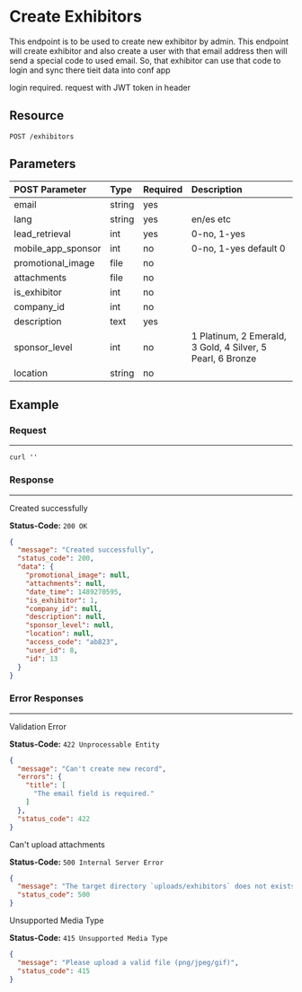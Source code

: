 # Create Exhibitors

This endpoint is to be used to create new exhibitor by admin. This endpoint will create exhibitor and also create a user with that email address then will send a special code to used email. So, that exhibitor can use that code to login and sync there tieit data into conf app

login required. request with JWT token in header
## Resource

```
POST /exhibitors
```

## Parameters

POST Parameter | Type   | Required | Description
:------------ | :----- | :------- | :----------
email         | string | yes      |
lang         | string | yes      | en/es etc
lead_retrieval| int    | yes      | 0-no, 1-yes
mobile_app_sponsor| int| no      | 0-no, 1-yes default 0
promotional_image| file | no      |
attachments   | file   | no       |
is_exhibitor  | int    | no       |
company_id    | int    | no       |
description   | text | yes       |
sponsor_level | int    | no       | 1 Platinum, 2 Emerald, 3 Gold, 4 Silver, 5 Pearl, 6 Bronze
location      | string | no       |

## Example

### Request

--------------------------------------------------------------------------------

```curl
curl ''
```

### Response

--------------------------------------------------------------------------------
Created successfully

**Status-Code:** `200 OK`

```json
{
  "message": "Created successfully",
  "status_code": 200,
  "data": {
    "promotional_image": null,
    "attachments": null,
    "date_time": 1489270595,
    "is_exhibitor": 1,
    "company_id": null,
    "description": null,
    "sponsor_level": null,
    "location": null,
    "access_code": "ab823",
    "user_id": 8,
    "id": 13
  }
}
```

### Error Responses

--------------------------------------------------------------------------------
Validation Error

**Status-Code:** `422 Unprocessable Entity`

```json
{
  "message": "Can't create new record",
  "errors": {
    "title": [
      "The email field is required."
    ]
  },
  "status_code": 422
}
```

Can't upload attachments

**Status-Code:** `500 Internal Server Error`

```json
{
  "message": "The target directory `uploads/exhibitors` does not exists or is not writable",
  "status_code": 500
}
```

Unsupported Media Type

**Status-Code:** `415 Unsupported Media Type`

```json
{
  "message": "Please upload a valid file (png/jpeg/gif)",
  "status_code": 415
}
```

